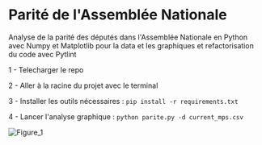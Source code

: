 # Parité de l'Assemblée Nationale

Analyse de la parité des députés dans l'Assemblée Nationale en Python avec Numpy et Matplotlib pour la data et les graphiques et refactorisation du code avec Pytlint

1 - Telecharger le repo 

2 - Aller à la racine du projet avec le terminal 

3 - Installer les outils nécessaires : `pip install -r requirements.txt`

4 - Lancer l'analyse graphique : `python parite.py -d current_mps.csv`

![Figure_1](https://user-images.githubusercontent.com/54205753/121405133-f6386f80-c95c-11eb-9cb1-f7d3c6c40c54.png)
